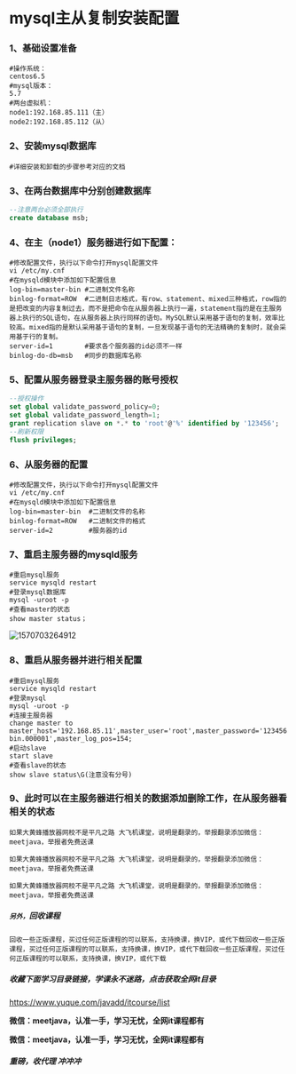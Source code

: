 # mysql主从复制安装配置

### 1、基础设置准备

```shell
#操作系统：
centos6.5
#mysql版本：
5.7
#两台虚拟机：
node1:192.168.85.111（主）
node2:192.168.85.112（从）
```

### 2、安装mysql数据库

```shell
#详细安装和卸载的步骤参考对应的文档
```

### 3、在两台数据库中分别创建数据库

```sql
--注意两台必须全部执行
create database msb;
```

### 4、在主（node1）服务器进行如下配置：

```shell
#修改配置文件，执行以下命令打开mysql配置文件
vi /etc/my.cnf
#在mysqld模块中添加如下配置信息
log-bin=master-bin #二进制文件名称
binlog-format=ROW  #二进制日志格式，有row、statement、mixed三种格式，row指的是把改变的内容复制过去，而不是把命令在从服务器上执行一遍，statement指的是在主服务器上执行的SQL语句，在从服务器上执行同样的语句。MySQL默认采用基于语句的复制，效率比较高。mixed指的是默认采用基于语句的复制，一旦发现基于语句的无法精确的复制时，就会采用基于行的复制。
server-id=1		   #要求各个服务器的id必须不一样
binlog-do-db=msb   #同步的数据库名称
```

### 5、配置从服务器登录主服务器的账号授权

```sql
--授权操作
set global validate_password_policy=0;
set global validate_password_length=1;
grant replication slave on *.* to 'root'@'%' identified by '123456';
--刷新权限
flush privileges;
```

### 6、从服务器的配置

```shell
#修改配置文件，执行以下命令打开mysql配置文件
vi /etc/my.cnf
#在mysqld模块中添加如下配置信息
log-bin=master-bin	#二进制文件的名称
binlog-format=ROW	#二进制文件的格式
server-id=2			#服务器的id
```

### 7、重启主服务器的mysqld服务

```shell
#重启mysql服务
service mysqld restart
#登录mysql数据库
mysql -uroot -p
#查看master的状态
show master status；
```

![1570703264912](..\image\typora-user-images\1570703264912.png)

### 8、重启从服务器并进行相关配置

```shell
#重启mysql服务
service mysqld restart
#登录mysql
mysql -uroot -p
#连接主服务器
change master to master_host='192.168.85.11',master_user='root',master_password='123456',master_port=3306,master_log_file='master-bin.000001',master_log_pos=154;
#启动slave
start slave
#查看slave的状态
show slave status\G(注意没有分号)
```

### 9、此时可以在主服务器进行相关的数据添加删除工作，在从服务器看相关的状态



`如果大黄蜂播放器网校不是平凡之路 大飞机课堂，说明是翻录的，举报翻录添加微信：meetjava，举报者免费送课`

`如果大黄蜂播放器网校不是平凡之路 大飞机课堂，说明是翻录的，举报翻录添加微信：meetjava，举报者免费送课`

`如果大黄蜂播放器网校不是平凡之路 大飞机课堂，说明是翻录的，举报翻录添加微信：meetjava，举报者免费送课`



##### `另外，`回收课程

​	`回收一些正版课程，买过任何正版课程的可以联系，支持换课，换VIP，或代下载`
​	`回收一些正版课程，买过任何正版课程的可以联系，支持换课，换VIP，或代下载`
​	`回收一些正版课程，买过任何正版课程的可以联系，支持换课，换VIP，或代下载`



##### **收藏下面学习目录链接，学课永不迷路**，点击获取全网it目录

https://www.yuque.com/javadd/itcourse/list



**微信：meetjava，认准一手，学习无忧，全网it课程都有**

**微信：meetjava，认准一手，学习无忧，全网it课程都有**



##### 重磅，**收代理 冲冲冲**

